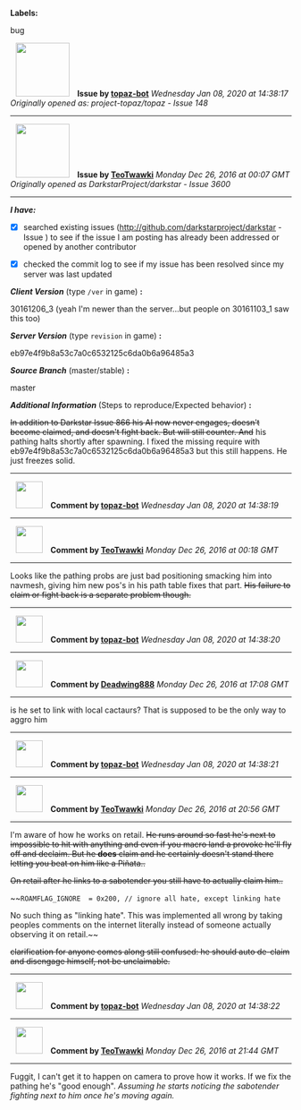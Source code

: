 **Labels:**

bug



<a href="https://github.com/topaz-bot"><img src="https://avatars3.githubusercontent.com/u/59651103?v=4" width="96" height="96" hspace="10"></img></a> **Issue by [topaz-bot](https://github.com/topaz-bot)**
_Wednesday Jan 08, 2020 at 14:38:17_
_Originally opened as: project-topaz/topaz - Issue 148_

----

<a href="https://github.com/TeoTwawki"><img src="https://avatars0.githubusercontent.com/u/6871475?v=4"  width="96" height="96" hspace="10"></img></a> **Issue by [TeoTwawki](https://github.com/TeoTwawki)**
_Monday Dec 26, 2016 at 00:07 GMT_
_Originally opened as DarkstarProject/darkstar - Issue 3600_

----

<!-- remove space and mark with 'x' between [] -->

**_I have:_**

- [x] searched existing issues (http://github.com/darkstarproject/darkstar - Issue ) to see if the issue I am posting has already been addressed or opened by another contributor
- [x] checked the commit log to see if my issue has been resolved since my server was last updated


<!-- Issues will be closed without being looked into if the following information is missing (unless its not applicable). -->

**_Client Version_** (type `/ver` in game) **:**
30161206_3 (yeah I'm newer than the server...but people on 30161103_1 saw this too)

**_Server Version_** (type `revision` in game) **:**
eb97e4f9b8a53c7a0c6532125c6da0b6a96485a3

**_Source Branch_** (master/stable) **:**
master

**_Additional Information_** (Steps to reproduce/Expected behavior) **:**
~~In addition to Darkstar Issue 866 his AI now never engages, doesn't become claimed, and doesn't fight back. But will still counter. And~~ his pathing halts shortly after spawning. I fixed the missing require with eb97e4f9b8a53c7a0c6532125c6da0b6a96485a3 but this still happens. He just freezes solid.




----
<a href="https://github.com/topaz-bot"><img src="https://avatars3.githubusercontent.com/u/59651103?v=4" width="48" height="48" hspace="10"></img></a> **Comment by [topaz-bot](https://github.com/topaz-bot)**
_Wednesday Jan 08, 2020 at 14:38:19_

----

<a href="https://github.com/TeoTwawki"><img src="https://avatars0.githubusercontent.com/u/6871475?v=4"  width="48" height="48" hspace="10"></img></a> **Comment by [TeoTwawki](https://github.com/TeoTwawki)**
_Monday Dec 26, 2016 at 00:18 GMT_

----

Looks like the pathing probs are just bad positioning smacking him into navmesh, giving him new pos's in his path table fixes that part. ~~His failure to claim or fight back is a separate problem though.~~



----
<a href="https://github.com/topaz-bot"><img src="https://avatars3.githubusercontent.com/u/59651103?v=4" width="48" height="48" hspace="10"></img></a> **Comment by [topaz-bot](https://github.com/topaz-bot)**
_Wednesday Jan 08, 2020 at 14:38:20_

----

<a href="https://github.com/Deadwing888"><img src="https://avatars0.githubusercontent.com/u/12477635?v=4"  width="48" height="48" hspace="10"></img></a> **Comment by [Deadwing888](https://github.com/Deadwing888)**
_Monday Dec 26, 2016 at 17:08 GMT_

----

is he set to link with local cactaurs? That is supposed to be the only way to aggro him



----
<a href="https://github.com/topaz-bot"><img src="https://avatars3.githubusercontent.com/u/59651103?v=4" width="48" height="48" hspace="10"></img></a> **Comment by [topaz-bot](https://github.com/topaz-bot)**
_Wednesday Jan 08, 2020 at 14:38:21_

----

<a href="https://github.com/TeoTwawki"><img src="https://avatars0.githubusercontent.com/u/6871475?v=4"  width="48" height="48" hspace="10"></img></a> **Comment by [TeoTwawki](https://github.com/TeoTwawki)**
_Monday Dec 26, 2016 at 20:56 GMT_

----

I'm aware of how he works on retail. ~~He runs around so fast he's next to impossible to hit with anything and even if you macro land a provoke he'll fly off and declaim. But he **does** claim and he certainly doesn't stand there letting you beat on him like a Piñata..~~

~~On retail after he links to a sabotender you still have to actually claim him..~~

~~`ROAMFLAG_IGNORE  = 0x200, // ignore all hate, except linking hate`
No such thing as "linking hate". This was implemented all wrong by taking peoples comments on the internet literally instead of someone actually observing it on retail.~~

~~clarification for anyone comes along still confused: he should auto de-claim and disengage himself, not be unclaimable.~~



----
<a href="https://github.com/topaz-bot"><img src="https://avatars3.githubusercontent.com/u/59651103?v=4" width="48" height="48" hspace="10"></img></a> **Comment by [topaz-bot](https://github.com/topaz-bot)**
_Wednesday Jan 08, 2020 at 14:38:22_

----

<a href="https://github.com/TeoTwawki"><img src="https://avatars0.githubusercontent.com/u/6871475?v=4"  width="48" height="48" hspace="10"></img></a> **Comment by [TeoTwawki](https://github.com/TeoTwawki)**
_Monday Dec 26, 2016 at 21:44 GMT_

----

Fuggit, I can't get it to happen on camera to prove how it works. If we fix the pathing he's "good enough". _Assuming he starts noticing the sabotender fighting next to him once he's moving again._

